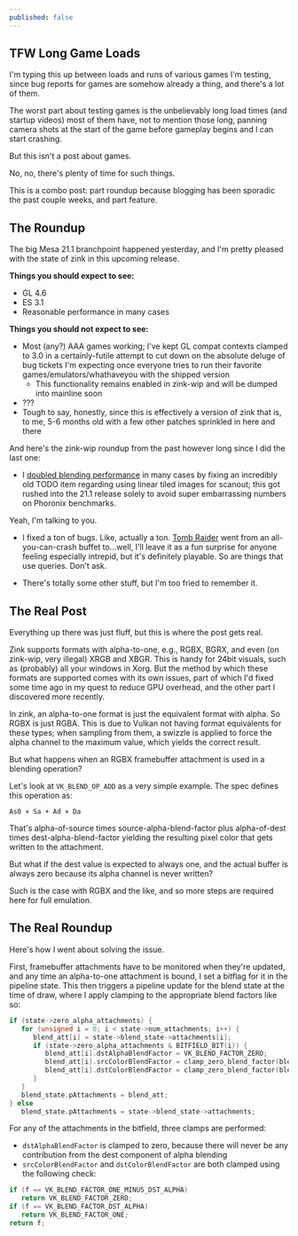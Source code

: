 ```yaml
---
published: false
---
```

## TFW Long Game Loads

I'm typing this up between loads and runs of various games I'm testing, since bug reports for games are somehow already a thing, and there's a lot of them.

The worst part about testing games is the unbelievably long load times (and startup videos) most of them have, not to mention those long, panning camera shots at the start of the game before gameplay begins and I can start crashing.

But this isn't a post about games.

No, no, there's plenty of time for such things.

This is a combo post: part roundup because blogging has been sporadic the past couple weeks, and part feature.

## The Roundup
The big Mesa 21.1 branchpoint happened yesterday, and I'm pretty pleased with the state of zink in this upcoming release.

**Things you should expect to see:**
* GL 4.6
* ES 3.1
* Reasonable performance in many cases

**Things you should not expect to see:**
* Most (any?) AAA games working; I've kept GL compat contexts clamped to 3.0 in a certainly-futile attempt to cut down on the absolute deluge of bug tickets I'm expecting once everyone tries to run their favorite games/emulators/whathaveyou with the shipped version
  * This functionality remains enabled in zink-wip and will be dumped into mainline soon
* ???
* Tough to say, honestly, since this is effectively a version of zink that is, to me, 5-6 months old with a few other patches sprinkled in here and there

And here's the zink-wip roundup from the past however long since I did the last one:
* I [doubled blending performance](https://gitlab.freedesktop.org/mesa/mesa/-/merge_requests/10180) in many cases by fixing an incredibly old TODO item regarding using linear tiled images for scanout; this got rushed into the 21.1 release solely to avoid super embarrassing numbers on Phoronix benchmarks.

Yeah, I'm talking to you.

* I fixed a ton of bugs. Like, actually a ton. [Tomb Raider](https://store.steampowered.com/app/203160/Tomb_Raider/) went from an all-you-can-crash buffet to...well, I'll leave it as a fun surprise for anyone feeling especially intrepid, but it's definitely playable. So are things that use queries. Don't ask.

* There's totally some other stuff, but I'm too fried to remember it.

## The Real Post
Everything up there was just fluff, but this is where the post gets real.

Zink supports formats with alpha-to-one, e.g., RGBX, BGRX, and even (on zink-wip, very illegal) XRGB and XBGR. This is handy for 24bit visuals, such as (probably) all your windows in Xorg. But the method by which these formats are supported comes with its own issues, part of which I'd fixed some time ago in my quest to reduce GPU overhead, and the other part I discovered more recently.

In zink, an alpha-to-one format is just the equivalent format with alpha. So RGBX is just RGBA. This is due to Vulkan not having format equivalents for these types; when sampling from them, a swizzle is applied to force the alpha channel to the maximum value, which yields the correct result.

But what happens when an RGBX framebuffer attachment is used in a blending operation?

Let's look at `VK_BLEND_OP_ADD` as a very simple example. The spec defines this operation as:

`As0 × Sa + Ad × Da`

That's alpha-of-source times source-alpha-blend-factor plus alpha-of-dest times dest-alpha-blend-factor yielding the resulting pixel color that gets written to the attachment.

But what if the dest value is expected to always one, and the actual buffer is always zero because its alpha channel is never written?

Such is the case with RGBX and the like, and so more steps are required here for full emulation.

## The Real Roundup
Here's how I went about solving the issue.

First, framebuffer attachments have to be monitored when they're updated, and any time an alpha-to-one attachment is bound, I set a bitflag for it in the pipeline state. This then triggers a pipeline update for the blend state at the time of draw, where I apply clamping to the appropriate blend factors like so:

```c
if (state->zero_alpha_attachments) {
   for (unsigned i = 0; i < state->num_attachments; i++) {
      blend_att[i] = state->blend_state->attachments[i];
      if (state->zero_alpha_attachments & BITFIELD_BIT(i)) {
         blend_att[i].dstAlphaBlendFactor = VK_BLEND_FACTOR_ZERO;
         blend_att[i].srcColorBlendFactor = clamp_zero_blend_factor(blend_att[i].srcColorBlendFactor);
         blend_att[i].dstColorBlendFactor = clamp_zero_blend_factor(blend_att[i].dstColorBlendFactor);
      }
   }
   blend_state.pAttachments = blend_att;
} else
   blend_state.pAttachments = state->blend_state->attachments;
```

For any of the attachments in the bitfield, three clamps are performed:
* `dstAlphaBlendFactor` is clamped to zero, because there will never be any contribution from the dest component of alpha blending
* `srcColorBlendFactor` and `dstColorBlendFactor` are both clamped using the following check:

```c
if (f == VK_BLEND_FACTOR_ONE_MINUS_DST_ALPHA)
   return VK_BLEND_FACTOR_ZERO;
if (f == VK_BLEND_FACTOR_DST_ALPHA)
   return VK_BLEND_FACTOR_ONE;
return f;
```
